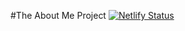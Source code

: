 #The About Me Project [![Netlify Status](https://api.netlify.com/api/v1/badges/fcc544e2-b99f-4e61-ab88-7b4ce68013be/deploy-status)](https://app.netlify.com/sites/aboutme-ianjh05/deploys)

 
